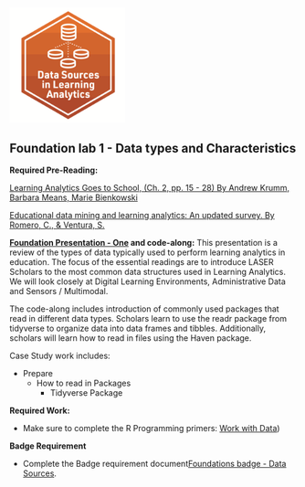 <img src="img/sources_badge.png" width="40%"/>


## **Foundation lab 1** - Data types and Characteristics

**Required Pre-Reading:**

[Learning Analytics Goes to School, (Ch. 2, pp. 15 - 28) By Andrew Krumm, Barbara Means, Marie Bienkowski](https://laser-institute.github.io/LASER_Foundations_2023/lab1/Readings/Learning%20Analytics%20Goes%20to%20School.pdf)

[Educational data mining and learning analytics: An updated survey. By Romero, C., & Ventura, S.](https://laser-institute.github.io/LASER_Foundations_2023/lab1/Readings/Educational_data_mining_and_learning_analytics.pdf)


**[Foundation Presentation - One](https://laser-institute.github.io/LASER_Foundations_2023/lab1/found-lab-1-slides.html#1) and code-along:**
This presentation is a review of the types of data typically used to perform learning analytics in education. The focus of the essential readings are to introduce LASER Scholars to the most common data structures used in Learning Analytics. We will look closely at Digital Learning Environments, Administrative Data and Sensors / Multimodal. 


The code-along includes introduction of commonly used packages that read in different data types. Scholars learn to use the readr package from tidyverse to organize data into data frames and tibbles. Additionally, scholars will learn how to read in files using the Haven package.  

Case Study work includes:
- Prepare
  + How to read in Packages
    + Tidyverse Package


**Required Work:**

- Make sure to complete the R Programming primers:  [Work with Data](https://rstudio.cloud/learn/primers/2))


**Badge Requirement**

- Complete the Badge requirement document[Foundations badge - Data Sources](https://laser-institute.github.io/LASER_Foundations_2023/lab1/found-lab-1-badge.html).
